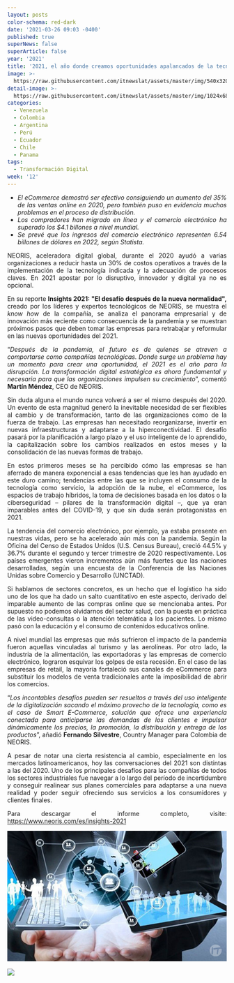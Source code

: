 ```yaml
---
layout: posts
color-schema: red-dark
date: '2021-03-26 09:03 -0400'
published: true
superNews: false
superArticle: false
year: '2021'
title: '2021, el año donde creamos oportunidades apalancados de la tecnología'
image: >-
  https://raw.githubusercontent.com/itnewslat/assets/master/img/540x320/Convergencia-Tecnologica-p.jpg
detail-image: >-
  https://raw.githubusercontent.com/itnewslat/assets/master/img/1024x680/Convergencia-Tecnologica-g.jpg
categories:
  - Venezuela
  - Colombia
  - Argentina
  - Perú
  - Ecuador
  - Chile
  - Panama
tags:
  - Transformación Digital
week: '12'
---
```

<ul style="text-align: justify;">
	<li><em>El eCommerce demostró ser efectivo consiguiendo un aumento del 35% de las ventas online en 2020, pero también puso en evidencia muchos problemas en el proceso de distribución. </em></li>
	<li><em>Los compradores han migrado en línea y el comercio electrónico ha superado los $4.1 billones a nivel mundial. </em> <em>
</em></li>
	<li><em>Se prevé que los ingresos del comercio electrónico representen 6.54 billones de dólares en 2022, según Statista.
</em></li>
</ul>
<p style="text-align: justify;">NEORIS, aceleradora digital global, durante el 2020 ayudó a varias organizaciones a reducir hasta un 30% de costos operativos a través de la implementación de la tecnología indicada y la adecuación de procesos claves. En 2021 apostar por lo disruptivo, innovador y digital ya no es opcional.</p>
<p style="text-align: justify;">En su reporte <strong>Insights 2021: "El desafío después de la nueva normalidad", </strong>creado por los líderes y expertos tecnológicos de NEORIS, se muestra el <em>know how </em>de la compañía, se analiza el panorama empresarial y de innovación más reciente como consecuencia de la pandemia y se muestran próximos pasos que deben tomar las empresas para retrabajar y reformular en las nuevas oportunidades del 2021.</p>
<p style="text-align: justify;">“<em>Después de la pandemia, el futuro es de quienes se atreven a comportarse como compañías tecnológicas. Donde surge un problema hay un momento para crear una oportunidad, el 2021 es el año para la disrupción. La transformación digital estratégica es ahora fundamental y necesaria para que las organizaciones impulsen su crecimiento</em>”, comentó <strong>Martín Méndez</strong>, CEO de NEORIS.</p>
<p style="text-align: justify;">Sin duda alguna el mundo nunca volverá a ser el mismo después del 2020. Un evento de esta magnitud generó la inevitable necesidad de ser flexibles al cambio y de transformación, tanto de las organizaciones como de la fuerza de trabajo. Las empresas han necesitado reorganizarse, invertir en nuevas infraestructuras y adaptarse a la hiperconectividad. El desafío pasará por la planificación a largo plazo y el uso inteligente de lo aprendido, la capitalización sobre los cambios realizados en estos meses y la consolidación de las nuevas formas de trabajo.</p>
<p style="text-align: justify;">En estos primeros meses se ha percibido cómo las empresas se han aferrado de manera exponencial a esas tendencias que les han ayudado en este duro camino; tendencias entre las que se incluyen el consumo de la tecnología como servicio, la adopción de la nube, el eCommerce, los espacios de trabajo híbridos, la toma de decisiones basada en los datos o la ciberseguridad – pilares de la transformación digital –, que ya eran imparables antes del COVID-19, y que sin duda serán protagonistas en 2021.</p>
<p style="text-align: justify;">La tendencia del comercio electrónico, por ejemplo, ya estaba presente en nuestras vidas, pero se ha acelerado aún más con la pandemia. Según la Oficina del Censo de Estados Unidos (U.S. Census Bureau), creció 44.5% y 36.7% durante el segundo y tercer trimestre de 2020 respectivamente. Los países emergentes vieron incrementos aún más fuertes que las naciones desarrolladas, según una encuesta de la Conferencia de las Naciones Unidas sobre Comercio y Desarrollo (UNCTAD).</p>
<p style="text-align: justify;">Si hablamos de sectores concretos, es un hecho que el logístico ha sido uno de los que ha dado un salto cuantitativo en este aspecto, derivado del imparable aumento de las compras online que se mencionaba antes. Por supuesto no podemos olvidarnos del sector salud, con la puesta en práctica de las video-consultas o la atención telemática a los pacientes. Lo mismo pasó con la educación y el consumo de contenidos educativos online.</p>
<p style="text-align: justify;">A nivel mundial las empresas que más sufrieron el impacto de la pandemia fueron aquellas vinculadas al turismo y las aerolíneas. Por otro lado, la industria de la alimentación, las exportadoras y las empresas de comercio electrónico, lograron esquivar los golpes de esta recesión. En el caso de las empresas de retail, la mayoría fortaleció sus canales de eCommerce para substituir los modelos de venta tradicionales ante la imposibilidad de abrir los comercios.</p>
<p style="text-align: justify;">“<em>Los incontables desafíos pueden ser resueltos a través del uso inteligente de la digitalización sacando el máximo provecho de la tecnología, como es el caso de </em><em>Smart E-Commerce, solución que ofrece una experiencia conectada para anticiparse las demandas de los clientes e impulsar dinámicamente los precios, la promoción, la distribución y entrega de los productos</em>”, añadió <strong>Fernando Silvestre</strong>, Country Manager para Colombia de NEORIS.</p>
<p style="text-align: justify;">A pesar de notar una cierta resistencia al cambio, especialmente en los mercados latinoamericanos, hoy las conversaciones del 2021 son distintas a las del 2020. Uno de los principales desafíos para las compañías de todos los sectores industriales fue navegar a lo largo del período de incertidumbre y conseguir realinear sus planes comerciales para adaptarse a una nueva realidad y poder seguir ofreciendo sus servicios a los consumidores y clientes finales.</p>
<p style="text-align: justify;">Para descargar el informe completo, visite: <a href="https://www.neoris.com/es/insights-2021" data-auth="NotApplicable" data-linkindex="0">https://www.neoris.com/es/insights-2021</a></p>

![](https://raw.githubusercontent.com/itnewslat/assets/master/img/540x320/Convergencia-Tecnologica-p.jpg)


<img src="https://tracker.metricool.com/c3po.jpg?hash=56f88a41e39ab42c063cc51676587a04"/>